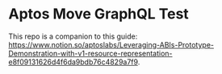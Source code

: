 # Aptos Move GraphQL Test

This repo is a companion to this guide: https://www.notion.so/aptoslabs/Leveraging-ABIs-Prototype-Demonstration-with-v1-resource-representation-e8f09131626d4f6da9bdb76c4829a7f9.
